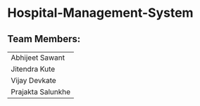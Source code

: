 # Hospital-Management-System

## Team Members:
| |
| :------|
| Abhijeet Sawant |
| Jitendra Kute |
| Vijay Devkate |
| Prajakta Salunkhe |
